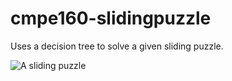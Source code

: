 # cmpe160-slidingpuzzle

Uses a decision tree to solve a given sliding puzzle.

![A sliding puzzle](https://miro.medium.com/max/1046/1*_n4hcTM-akUEoWL1i05xVg.png "Example of a sliding puzzle")
